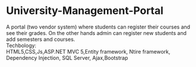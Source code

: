 # University-Management-Portal <br>
A portal (two vendor system) where students can register their courses 
and see their grades. On the other hands admin can register new 
students and add semesters and courses.
<br>
Techbology:<br>
HTML5,CSS,Js,ASP.NET MVC 5,Entity framework, Ntire framework, 
Dependency Injection, SQL Server, Ajax,Bootstrap

